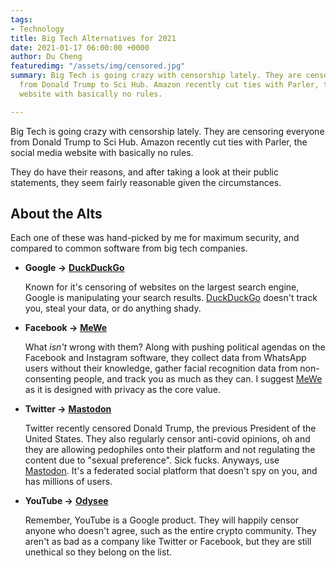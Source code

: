 ```yaml
---
tags:
- Technology
title: Big Tech Alternatives for 2021
date: 2021-01-17 06:00:00 +0000
author: Du Cheng
featuredimg: "/assets/img/censored.jpg"
summary: Big Tech is going crazy with censorship lately. They are censoring everyone
  from Donald Trump to Sci Hub. Amazon recently cut ties with Parler, the social media
  website with basically no rules.

---
```

Big Tech is going crazy with censorship lately. They are censoring everyone from Donald Trump to Sci Hub. Amazon recently cut ties with Parler, the social media website with basically no rules.

They do have their reasons, and after taking a look at their public statements, they seem fairly reasonable given the circumstances.

## About the Alts

Each one of these was hand-picked by me for maximum security, and compared to common software from big tech companies.

* **Google ->** [**DuckDuckGo**](https://duckduckgo.com/)

  Known for it's censoring of websites on the largest search engine, Google is manipulating your search results. [DuckDuckGo](https://duckduckgo.com/) doesn't track you, steal your data, or do anything shady.
* **Facebook ->** [**MeWe**](https://mewe.com/)

  What _isn't_ wrong with them? Along with pushing political agendas on the Facebook and Instagram software, they collect data from WhatsApp users without their knowledge, gather facial recognition data from non-consenting people, and track you as much as they can. I suggest [MeWe](https://mewe.com/) as it is designed with privacy as the core value.
* **Twitter ->** [**Mastodon**](https://joinmastodon.org/)

  Twitter recently censored Donald Trump, the previous President of the United States. They also regularly censor anti-covid opinions, oh and they are allowing pedophiles onto their platform and not regulating the content due to "sexual preference". Sick fucks. Anyways, use [Mastodon](https://joinmastodon.org/). It's a federated social platform that doesn't spy on you, and has millions of users.
* **YouTube ->** [**Odysee**](https://odysee.com/)

  Remember, YouTube is a Google product. They will happily censor anyone who doesn't agree, such as the entire crypto community. They aren't as bad as a company like Twitter or Facebook, but they are still unethical so they belong on the list.